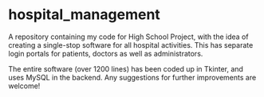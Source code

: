 # hospital_management
A repository containing my code for High School Project, with the idea of creating a single-stop software for all hospital activities.
This has separate login portals for patients, doctors as well as administrators.

The entire software (over 1200 lines) has been coded up in Tkinter, and uses MySQL in the backend.
Any suggestions for further improvements are welcome!
